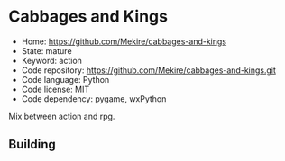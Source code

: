 # Cabbages and Kings

- Home: https://github.com/Mekire/cabbages-and-kings
- State: mature
- Keyword: action
- Code repository: https://github.com/Mekire/cabbages-and-kings.git
- Code language: Python
- Code license: MIT
- Code dependency: pygame, wxPython

Mix between action and rpg.

## Building

